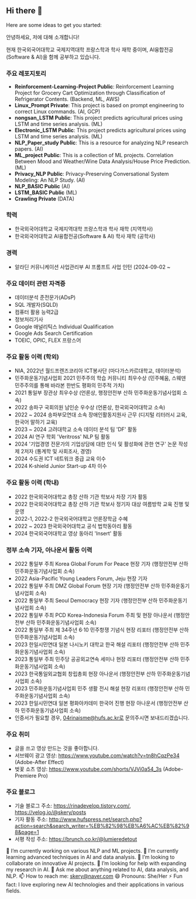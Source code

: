 
## Hi there 👋

Here are some ideas to get you started:

안녕하세요, 저에 대해 소개합니다!

현재 한국외국어대학교 국제지역대학 프랑스학과 학사 재학 중이며, AI융합전공(Software & AI)을 함께 공부하고 있습니다.

### 주요 레포지토리
- **Reinforcement-Learning-Project Public**: Reinforcement Learning Project for Grocery Cart Optimization through Classification of Refrigerator Contents. (Backend, ML, AWS)
- **Linux_Prompt Private**: This project is based on prompt engineering to correct Linux commands. (AI, GCP)
- **nongsan_LSTM Public**: This project predicts agricultural prices using LSTM and time series analysis. (ML)
- **Electronic_LSTM Public**: This project predicts agricultural prices using LSTM and time series analysis. (ML)
- **NLP_Paper_study Public**: This is a resource for analyzing NLP research papers. (AI)
- **ML_project Public**: This is a collection of ML projects. Correlation Between Mood and Weather/Wine Data Analysis/House Price Prediction. (ML)
- **Privacy_NLP Public**: Privacy-Preserving Conversational System Modeling: An NLP Study. (AI)
- **NLP_BASIC Public** (AI)
- **LSTM_BASIC Public** (ML)
- **Crawling Private** (DATA)

### 학력
- 한국외국어대학교 국제지역대학 프랑스학과 학사 재학 (지역학사)
- 한국외국어대학교 AI융합전공(Software & AI) 학사 재학 (공학사)

### 경력
- 알라딘 커뮤니케이션 사업관리부 AI 프롬프트 사업 인턴 (2024-09-02 ~

### 주요 데이터 관련 자격증
- 데이터분석 준전문가(ADsP)
- SQL 개발자(SQLD)
- 컴퓨터 활용 능력2급
- 정보처리기사
- Google 애널리틱스 Individual Qualification
- Google Ads Search Certification
- TOEIC, OPIC, FLEX 프랑스어
  
### 주요 활동 이력 (학외)
- NIA, 2022년 월드프렌즈코리아 ICT봉사단 (마다가스카르대학교, 데이터분석)
- 민주화운동기념사업회 2021 민주주의 학습 커뮤니티 최우수상 (민주혜움, 스웨덴 민주주의를 통해 바라본 한반도 평화의 민주적 가치)
- 2021 통일부 장관상 최우수상 (언론상, 행정안전부 산하 민주화운동기념사업회 소속)
- 2022 송파구 국회의원 남인순 우수상 (언론상, 한국외국어대학교 소속)
- 2022 ~ 2024 송파부모연대 소속 장애인활동지원사 근무 (디지털 리터러시 교육, 한국어 말하기 교육)
- 2023 ~ 2024 고려대학교 소속 데이터 분석 팀 'DF' 활동
- 2024 AI 연구 학회 'Veritross' NLP 팀 활동
- 2024 '기업경영 전문가의 기업상담에 대한 인식 및 활성화에 관한 연구' 논문 작성 제 2저자 (통계학 및 사회조사, 경영)
- 2024 수도권 ICT 네트워크 중급 교육 이수
- 2024 K-shield Junior Start-up 4차 이수
  
### 주요 활동 이력 (학내)
- 2022 한국외국어대학교 총장 산하 기관 학보사 차장 기자 활동 
- 2022 한국외국어대학교 총장 산하 기관 학보사 정기자 대상 여름방학 교육 진행 및 운영
- 2022-1, 2022-2 한국외국어대학교 언론장학금 수혜
- 2022 ~ 2023 한국외국어대학교 공식 법학동아리 활동 
- 2024 한국외국어대학교 영상 동아리 'Insert' 활동

  
### 정부 소속 기자, 아나운서 활동 이력 
- 2022 통일부 주최 Korea Global Forum For Peace 현장 기자 (행정안전부 산하 민주화운동기념사업회 소속)
- 2022 Asia-Pacific Young Leaders Forum, Jeju 현장 기자
- 2022 통일부 주최 DMZ Global Forum 현장 기자 (행정안전부 산하 민주화운동기념사업회 소속)
- 2022 통일부 주최 Seoul Democracy 현장 기자 (행정안전부 산하 민주화운동기념사업회 소속)
- 2022 통일부 주최 PCD Korea-Indonesia Forum 주최 및 현장 아나운서 (행정안전부 산하 민주화운동기념사업회 소속)
- 2022 통일부 주최 제 34주년 6‧10 민주항쟁 기념식 현장 리포터 (행정안전부 산하 민주화운동기념사업회 소속)
- 2023 한일시민연대 일본 나시노키 대학교 한국 해설 리포터 (행정안전부 산하 민주화운동기념사업회 소속)
- 2023 통일부 주최 민주당 공공외교연속 세미나 현장 리포터 (행정안전부 산하 민주화운동기념사업회 소속)
- 2023 한국통일외교협회 창립총회 현장 아나운서 (행정안전부 산하 민주화운동기념사업회 소속)
- 2023 민주화운동기념사업회 민주 생활 전시 해설 현장 리포터 (행정안전부 산하 민주화운동기념사업회 소속)
- 2023 한일시민연대 일본 평화아카데미 한국어 진행 현장 아나운서 (행정안전부 산하 민주화운동기념사업회 소속)
- 인증서가 필요할 경우, 04rinaisme@hufs.ac.kr로 문의주시면 보내드리겠습니다.


### 주요 취미
- 글을 쓰고 영상 만드는 것을 좋아합니다.
- 서브웨이 광고 영상: https://www.youtube.com/watch?v=tn8hCqzPe34 (Adobe-After Effect)
- 벚꽃 쇼츠 영상: https://www.youtube.com/shorts/VJVi0a54_3s (Adobe-Premiere Pro)

### 주요 블로그
- 기술 블로그 주소: https://rinadevelop.tistory.com/, https://velog.io/@skery/posts
- 기자 활동 주소: http://www.hufspress.net/search.php?action=search&search_writer=%EB%82%98%EB%A6%AC%EB%82%98&page=1
- 서평 작성 주소: https://brunch.co.kr/@lumieredetout

🔭 I’m currently working on various NLP and ML projects.
🌱 I’m currently learning advanced techniques in AI and data analysis.
👯 I’m looking to collaborate on innovative AI projects.
🤔 I’m looking for help with expanding my research in AI.
💬 Ask me about anything related to AI, data analysis, and NLP.
📫 How to reach me: skery@naver.com
😄 Pronouns: She/Her
⚡ Fun fact: I love exploring new AI technologies and their applications in various fields.


